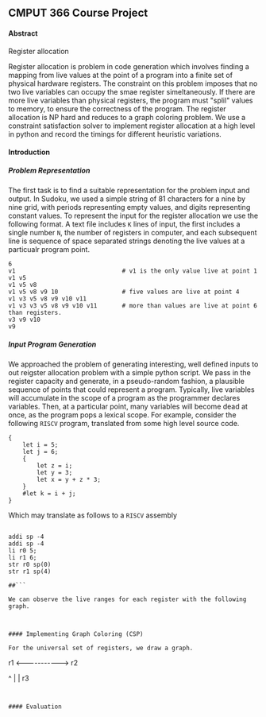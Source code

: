 ## CMPUT 366 Course Project

#### Abstract

Register allocation 

Register allocation is problem in code generation which involves finding a mapping from live values at the point of a program into a finite set of physical hardware registers. The constraint on this problem imposes that no two live variables can occupy the smae register simeltaneously. If there are more live variables than physical registers, the program must "splil" values to memory, to ensure the correctness of the program. The register allocation is NP hard and reduces to a graph coloring problem. We use a constraint satisfaction solver to implement register allocation at a high level in python and record the timings for different heuristic variations.

#### Introduction

##### Problem Representation
The first task is to find a suitable representation for the problem input and output. In Sudoku, we used a simple string of 81 characters for a nine by nine grid, with periods representing empty values, and digits representing constant values. To represent the input for the register allocation we use the following format. A text file includes `K` lines of input, the first includes a single number `N`, the number of registers in computer, and each subsequent line is sequence of space separated strings denoting the live values at a particualr program point. 


```
6
v1                              # v1 is the only value live at point 1
v1 v5
v1 v5 v8
v1 v5 v8 v9 10                  # five values are live at point 4 
v1 v3 v5 v8 v9 v10 v11           
v1 v3 v3 v5 v8 v9 v10 v11       # more than values are live at point 6 than registers.
v3 v9 v10
v9
```

##### Input Program Generation
We approached the problem of generating interesting, well defined inputs to out reigster allocation problem with a simple python script. We pass in the register capacity and generate, in a pseudo-random fashion, a plausible sequence of points that could represent a program. Typically, live variables will accumulate in the scope of a program as the programmer declares variables. Then, at a particular point, many variables will become dead at once, as the program pops a lexical scope. For example, consider the following `RISCV` program, translated from some high level source code.

```
{
    let i = 5;
    let j = 6;
    {
        let z = i;
        let y = 3;
        let x = y + z * 3;
    }
    #let k = i + j; 
}
```

Which may translate as follows to a `RISCV` assembly

```

addi sp -4
addi sp -4
li r0 5;
li r1 6;
str r0 sp(0)
str r1 sp(4)

##```

We can observe the live ranges for each register with the following graph.

```

```

    
#### Implementing Graph Coloring (CSP)

For the universal set of registers, we draw a graph.

```

r1 <-----------> r2

^
|
|
r3

```


#### Evaluation

